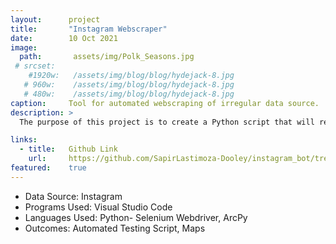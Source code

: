 ```yaml
---
layout:      project
title:       "Instagram Webscraper"
date:        10 Oct 2021
image:
  path:       assets/img/Polk_Seasons.jpg
 # srcset:
    #1920w:   /assets/img/blog/blog/hydejack-8.jpg
   # 960w:    /assets/img/blog/blog/hydejack-8.jpg
   # 480w:    /assets/img/blog/blog/hydejack-8.jpg
caption:     Tool for automated webscraping of irregular data source.
description: >
  The purpose of this project is to create a Python script that will read an Instagram feed and collect information based on user-inputted criteria. This script is intended to solve the challenge of collecting customer-related information through Instagram at a large scale. With this script, the user should be able to simply run the program; the program will log in to a specified account and collect information, in this case: location data of users that fit a specific set of criteria. In this proposal we shall lay out the specific functions of the script as well as the criteria that will drive data collection. With this script, the user will have their stresses alleviated in regards to the marketing aspect of their company.

links:
  - title:   Github Link
    url:     https://github.com/SapirLastimoza-Dooley/instagram_bot/tree/master
featured:    true
---
```


- Data Source: Instagram
- Programs Used: Visual Studio Code
- Languages Used: Python- Selenium Webdriver, ArcPy
- Outcomes: Automated Testing Script, Maps